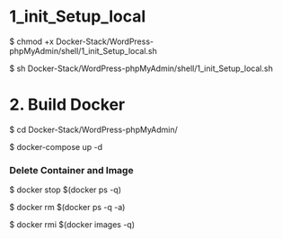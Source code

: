
# 1_init_Setup_local

<p>$ chmod +x Docker-Stack/WordPress-phpMyAdmin/shell/1_init_Setup_local.sh</p>
<p>$ sh Docker-Stack/WordPress-phpMyAdmin/shell/1_init_Setup_local.sh</p>


# 2. Build Docker
<p>$ cd Docker-Stack/WordPress-phpMyAdmin/</p>
<p>$ docker-compose up -d</p>


### Delete Container and Image
<p>$ docker stop $(docker ps -q)</p>
<p>$ docker rm $(docker ps -q -a)</p>
<p>$ docker rmi $(docker images -q)</p>

